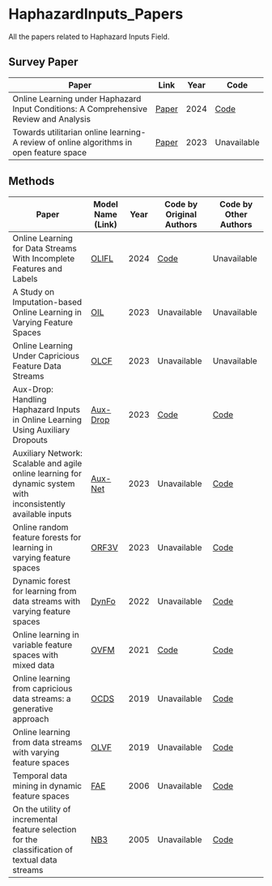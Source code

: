 # HaphazardInputs_Papers
All the papers related to Haphazard Inputs Field.

## Survey Paper
| Paper | Link | Year | Code |
| --- | --- | --- | --- |
| Online Learning under Haphazard Input Conditions: A Comprehensive Review and Analysis | [Paper](https://arxiv.org/pdf/2404.04903) | 2024 | [Code](https://github.com/Rohit102497/HaphazardInputsReview)  
| Towards utilitarian online learning-A review of online algorithms in open feature space | [Paper](https://www.ijcai.org/proceedings/2023/0745.pdf) | 2023 | Unavailable | 

## Methods

| Paper | Model Name (Link) | Year | Code by Original Authors | Code by Other Authors |
| --- | --- | --- | --- | --- |
| Online Learning for Data Streams With Incomplete Features and Labels | [OLIFL](https://ieeexplore.ieee.org/abstract/document/10476707) | 2024 | [Code](https://github.com/youdianlong/OLIFL) | Unavailable |
| A Study on Imputation-based Online Learning in Varying Feature Spaces | [OIL](https://ieeexplore.ieee.org/abstract/document/10392330) | 2023 | Unavailable | Unavailable |  
| Online Learning Under Capricious Feature Data Streams | [OLCF](https://www.jstage.jst.go.jp/article/pjsai/JSAI2023/0/JSAI2023_2D4GS201/_article/-char/ja/) | 2023 | Unavailable | Unavailable | 
| Aux-Drop: Handling Haphazard Inputs in Online Learning Using Auxiliary Dropouts | [Aux-Drop](https://openreview.net/pdf?id=R9CgBkeZ6Z) | 2023 | [Code](https://github.com/Rohit102497/Aux-Drop) | [Code](https://github.com/Rohit102497/HaphazardInputsReview) | 
| Auxiliary Network: Scalable and agile online learning for dynamic system with inconsistently available inputs | [Aux-Net](https://link.springer.com/chapter/10.1007/978-3-031-30105-6_46) | 2023 | Unavailable | [Code](https://github.com/Rohit102497/HaphazardInputsReview) | 
| Online random feature forests for learning in varying feature spaces | [ORF3V](https://ojs.aaai.org/index.php/AAAI/article/view/25581) | 2023 | Unavailable | [Code](https://github.com/Rohit102497/HaphazardInputsReview) | 
| Dynamic forest for learning from data streams with varying feature spaces | [DynFo](https://link.springer.com/chapter/10.1007/978-3-031-17834-4_6) | 2022 | Unavailable | [Code](https://github.com/Rohit102497/HaphazardInputsReview) | 
| Online learning in variable feature spaces with mixed data | [OVFM](https://ieeexplore.ieee.org/abstract/document/9679013) | 2021 | [Code](https://github.com/xiexvying/OVFM) | [Code](https://github.com/Rohit102497/HaphazardInputsReview) |
| Online learning from capricious data streams: a generative approach | [OCDS](https://dl.acm.org/doi/abs/10.5555/3367243.3367386) | 2019 | Unavailable | [Code](https://github.com/Rohit102497/HaphazardInputsReview) |
| Online learning from data streams with varying feature spaces | [OLVF](https://ojs.aaai.org/index.php/AAAI/article/view/4192) | 2019 | Unavailable | [Code](https://github.com/Rohit102497/HaphazardInputsReview) |
| Temporal data mining in dynamic feature spaces | [FAE](https://ieeexplore.ieee.org/abstract/document/4053168) | 2006 | Unavailable | [Code](https://github.com/Rohit102497/HaphazardInputsReview) |
| On the utility of incremental feature selection for the classification of textual data streams | [NB3](https://link.springer.com/chapter/10.1007/11573036_32) | 2005 | Unavailable | [Code](https://github.com/Rohit102497/HaphazardInputsReview) |